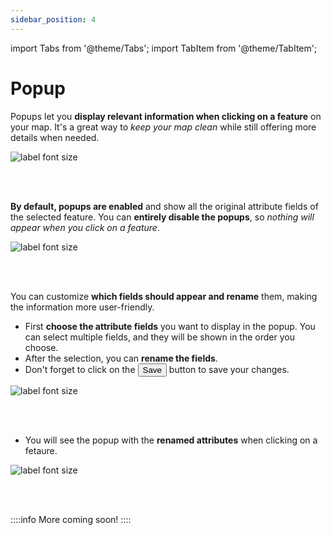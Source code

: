 ```yaml
---
sidebar_position: 4
---
```

import Tabs from '@theme/Tabs';
import TabItem from '@theme/TabItem';


# Popup

Popups let you **display relevant information when clicking on a feature** on your map. It's a great way to *keep your map clean* while still offering more details when needed.

<div style={{ display: 'flex', flexDirection: 'column', alignItems: 'center'}}>
  <img src={require('/img/map/styling/popup.png').default} alt="label font size" style={{ maxHeight: "Auto", maxWidth: "Auto", objectFit: "cover"}}/>
</div> 

<br></br>

**By default, popups are enabled** and show all the original attribute fields of the selected feature. You can **entirely disable the popups**, so *nothing will appear when you click on a feature*.

<div style={{ display: 'flex', flexDirection: 'column', alignItems: 'center'}}>
  <img src={require('/img/map/styling/popup_disable.png').default} alt="label font size" style={{ maxHeight: "200px", maxWidth: "Auto", objectFit: "cover"}}/>
</div> 

<br></br>

You can customize **which fields should appear and rename** them, making the information more user-friendly.

- First **choose the attribute fields** you want to display in the popup. You can select multiple fields, and they will be shown in the order you choose.
- After the selection, you can **rename the fields**.
- Don't forget to click on the <button>Save</button> button to save your changes.

<div style={{ display: 'flex', flexDirection: 'column', alignItems: 'center'}}>
  <img src={require('/img/map/styling/popup_adding.gif').default} alt="label font size" style={{ maxHeight: "Auto", maxWidth: "500px", objectFit: "cover"}}/>
</div> 

<br></br>

- You will see the popup with the **renamed attributes** when clicking on a fetaure.

<div style={{ display: 'flex', flexDirection: 'column', alignItems: 'center'}}>
  <img src={require('/img/map/styling/popup_show.gif').default} alt="label font size" style={{ maxHeight: "Auto", maxWidth: "500px", objectFit: "cover"}}/>
</div> 


<br></br>

::::info
More coming soon!
::::

